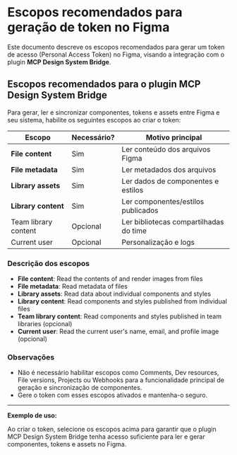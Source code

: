 # Escopos recomendados para geração de token no Figma

Este documento descreve os escopos recomendados para gerar um token de acesso (Personal Access Token) no Figma, visando a integração com o plugin **MCP Design System Bridge**.

## Escopos recomendados para o plugin MCP Design System Bridge

Para gerar, ler e sincronizar componentes, tokens e assets entre Figma e seu sistema, habilite os seguintes escopos ao criar o token:

| Escopo                | Necessário? | Motivo principal                                  |
|-----------------------|-------------|---------------------------------------------------|
| **File content**      | Sim         | Ler conteúdo dos arquivos Figma                   |
| **File metadata**     | Sim         | Ler metadados dos arquivos                        |
| **Library assets**    | Sim         | Ler dados de componentes e estilos                |
| **Library content**   | Sim         | Ler componentes/estilos publicados                |
| Team library content  | Opcional    | Ler bibliotecas compartilhadas do time            |
| Current user          | Opcional    | Personalização e logs                             |

### Descrição dos escopos

- **File content**: Read the contents of and render images from files
- **File metadata**: Read metadata of files
- **Library assets**: Read data about individual components and styles
- **Library content**: Read components and styles published from individual files
- **Team library content**: Read components and styles published in team libraries (opcional)
- **Current user**: Read the current user's name, email, and profile image (opcional)

### Observações
- Não é necessário habilitar escopos como Comments, Dev resources, File versions, Projects ou Webhooks para a funcionalidade principal de geração e sincronização de componentes.
- Gere o token com esses escopos ativados e mantenha-o seguro.

---

**Exemplo de uso:**

Ao criar o token, selecione os escopos acima para garantir que o plugin MCP Design System Bridge tenha acesso suficiente para ler e gerar componentes, tokens e assets no Figma. 